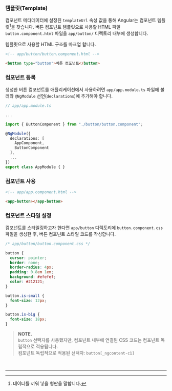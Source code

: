 ### 템플릿(Template)

컴포넌트 메타데이터에 설정된 `templateUrl` 속성 값을 통해 Angular는 컴포넌트 템플릿[^1]을 찾습니다. 버튼 컴포넌트 템플릿으로 사용할 HTML 파일 `button.component.html` 파일을 `app/button/` 디렉토리 내부에 생성합니다.

템플릿으로 사용할 HTML 구조를 마크업 합니다.

```html
<!-- app/button/button.component.html -->

<button type="button">버튼 컴포넌트</button>
```

### 컴포넌트 등록

생성한 버튼 컴포넌트를 애플리케이션에서 사용하려면 `app/app.module.ts` 파일에 불러와 `@NgModule` 선언(`declarations`)에 추가해야 합니다.

```ts
// app/app.module.ts

...

import { ButtonComponent } from "./button/button.component";

@NgModule({
  declarations: [
    AppComponent,
    ButtonComponent
  ],
  ...
})
export class AppModule { }
```

### 컴포넌트 사용

```html
<!-- app/app.component.html -->

<app-button></app-button>
```

### 컴포넌트 스타일 설정

컴포넌트를 스타일링하고자 한다면 `app/button` 디렉토리에 `button.component.css` 파일을 생성한 후, 버튼 컴포넌트 스타일 코드를 작성합니다.

```css
/* app/button/button.component.css */

button {
  cursor: pointer;
  border: none;
  border-radius: 4px;
  padding: 0.8em 1em;
  background: #efefef;
  color: #212121;
}

button.is-small {
  font-size: 12px;
}

button.is-big {
  font-size: 18px;
}
```

> **NOTE.**<br>
> `button` 선택자를 사용했지만, 컴포넌트 내부에 연결된 CSS 코드는 컴포넌트 독립적으로 적용됩니다.<br>
> 컴포넌트 독립적으로 적용된 선택자: `button[_ngcontent-c1]`

<br>

---

[^1]: 데이터를 끼워 넣을 형판을 말합니다.